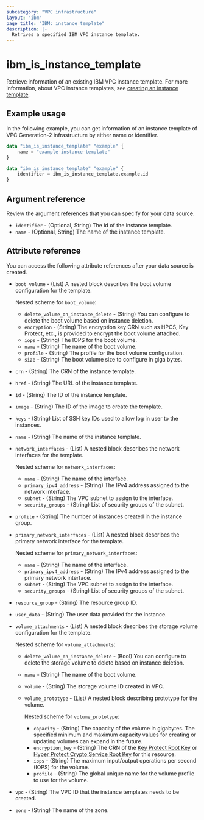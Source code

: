 ```yaml
---
subcategory: "VPC infrastructure"
layout: "ibm"
page_title: "IBM: instance_template"
description: |-
  Retrives a specified IBM VPC instance template.
---
```


# ibm_is_instance_template
Retrieve information of an existing IBM VPC instance template. For more information, about VPC instance templates, see [creating an instance template](https://cloud.ibm.com/docs/vpc?topic=vpc-create-instance-template).

## Example usage
In the following example, you can get information of an instance template of VPC Generation-2 infrastructure by either name or identifier.

```terraform	
data "ibm_is_instance_template" "example" {
	name = "example-instance-template"	   
}

```
```terraform	
data "ibm_is_instance_template" "example" {
	identifier = ibm_is_instance_template.example.id	   
}

```

## Argument reference
Review the argument references that you can specify for your data source. 

- `identifier` - (Optional, String) The id of the instance template.
- `name` - (Optional, String) The name of the instance template.



## Attribute reference
You can access the following attribute references after your data source is created. 

- `boot_volume` - (List) A nested block describes the boot volume configuration for the template.

	Nested scheme for `boot_volume`:
	- `delete_volume_on_instance_delete` - (String) You can configure to delete the boot volume based on instance deletion.
	- `encryption` - (String) The encryption key CRN such as HPCS, Key Protect, etc., is provided to encrypt the boot volume attached.
	- `iops` - (String) The IOPS for the boot volume.
	- `name` - (String) The name of the boot volume.
	- `profile` - (String) The profile for the boot volume configuration.
	- `size` - (String) The boot volume size to configure in giga bytes.
- `crn` - (String) The CRN of the instance template.
- `href` - (String) The URL of the instance template.
- `id` - (String) The ID of the instance template.
- `image` - (String) The ID of the image to create the template.
- `keys` - (String) List of SSH key IDs used to allow log in user to the instances.
- `name` - (String) The name of the instance template.
- `network_interfaces` - (List) A nested block describes the network interfaces for the template.

	Nested scheme for `network_interfaces`:
	- `name` - (String) The name of the interface.
	- `primary_ipv4_address` - (String) The IPv4 address assigned to the network interface.
	- `subnet` - (String) The VPC subnet to assign to the interface.
	- `security_groups` - (String) List of security groups of  the subnet.
- `profile` - (String) The number of instances created in the instance group.
- `primary_network_interfaces` - (List) A nested block describes the primary network interface for the template.

	Nested scheme for `primary_network_interfaces`:
	- `name` - (String) The name of the interface.
	- `primary_ipv4_address` - (String) The IPv4 address assigned to the primary network interface.
	- `subnet` - (String) The VPC subnet to assign to the interface.
	- `security_groups` - (String) List of security groups of the subnet.
- `resource_group` - (String) The resource group ID.	
- `user_data` -  (String) The user data provided for the instance.
- `volume_attachments` - (List) A nested block describes the storage volume configuration for the template.

	Nested scheme for `volume_attachments`:
	- `delete_volume_on_instance_delete` - (Bool) You can configure to delete the storage volume to delete based on instance deletion.
	- `name` - (String) The name of the boot volume.
	- `volume` - (String) The storage volume ID created in VPC.
	- `volume_prototype` - (List) A nested block describing prototype for the volume.

		Nested scheme for `volume_prototype`:
		- `capacity` - (String) The capacity of the volume in gigabytes. The specified minimum and maximum capacity values for creating or updating volumes can expand in the future.
		- `encryption_key` - (String) The CRN of the [Key Protect Root Key](https://cloud.ibm.com/docs/key-protect?topic=key-protect-getting-started-tutorial) or [Hyper Protect Crypto Service Root Key](https://cloud.ibm.com/docs/hs-crypto?topic=hs-crypto-get-started) for this resource.
		- `iops` - (String) The maximum input/output operations per second (IOPS) for the volume.
		- `profile` - (String) The global unique name for the volume profile to use for the volume.
- `vpc` - (String) The VPC ID that the instance templates needs to be created.
- `zone` - (String) The name of the zone.
